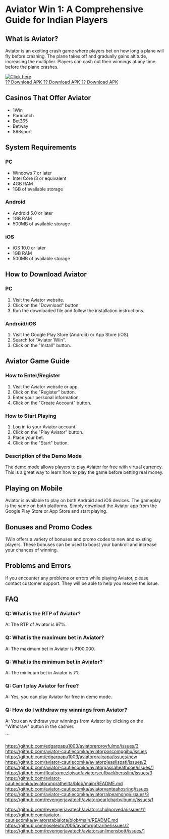 # Aviator Win 1: A Comprehensive Guide for Indian Players

## What is Aviator?

Aviator is an exciting crash game where players bet on how long a plane
will fly before crashing. The plane takes off and gradually gains
altitude, increasing the multiplier. Players can cash out their winnings
at any time before the plane crashes.

[![Click
here](https://readscoops.com/wp-content/uploads/2023/03/Readscoop-aviator-1-1.jpg)](https://traff.sbs/deff)\
[?? Download APK ?? Download APK ?? Download
APK](https://traff.sbs/deff)

## Casinos That Offer Aviator

-   1Win
-   Parimatch
-   Bet365
-   Betway
-   888sport

## System Requirements

### PC

-   Windows 7 or later
-   Intel Core i3 or equivalent
-   4GB RAM
-   1GB of available storage

### Android

-   Android 5.0 or later
-   1GB RAM
-   500MB of available storage

### iOS

-   iOS 10.0 or later
-   1GB RAM
-   500MB of available storage

## How to Download Aviator

### PC

1.  Visit the Aviator website.
2.  Click on the "Download" button.
3.  Run the downloaded file and follow the installation instructions.

### Android/iOS

1.  Visit the Google Play Store (Android) or App Store (iOS).
2.  Search for "Aviator 1Win".
3.  Click on the "Install" button.

## Aviator Game Guide

### How to Enter/Register

1.  Visit the Aviator website or app.
2.  Click on the "Register" button.
3.  Enter your personal information.
4.  Click on the "Create Account" button.

### How to Start Playing

1.  Log in to your Aviator account.
2.  Click on the "Play Aviator" button.
3.  Place your bet.
4.  Click on the "Start" button.

### Description of the Demo Mode

The demo mode allows players to play Aviator for free with virtual
currency. This is a great way to learn how to play the game before
betting real money.

## Playing on Mobile

Aviator is available to play on both Android and iOS devices. The
gameplay is the same on both platforms. Simply download the Aviator app
from the Google Play Store or App Store and start playing.

## Bonuses and Promo Codes

1Win offers a variety of bonuses and promo codes to new and existing
players. These bonuses can be used to boost your bankroll and increase
your chances of winning.

## Problems and Errors

If you encounter any problems or errors while playing Aviator, please
contact customer support. They will be able to help you resolve the
issue.

## FAQ

### Q: What is the RTP of Aviator?

A: The RTP of Aviator is 97%.

### Q: What is the maximum bet in Aviator?

A: The maximum bet in Aviator is ₹100,000.

### Q: What is the minimum bet in Aviator?

A: The minimum bet in Aviator is ₹1.

### Q: Can I play Aviator for free?

A: Yes, you can play Aviator for free in demo mode.

### Q: How do I withdraw my winnings from Aviator?

A: You can withdraw your winnings from Aviator by clicking on the
"Withdraw" button in the cashier.

\`\`\`

https://github.com/edgarpapu1003/aviatorerprovfulmo/issues/3
https://github.com/aviator-cautiecomka/aviatorposcompgihu/issues
https://github.com/edgarpapu1003/aviatororalcapa/issues/new
https://github.com/aviator-cautiecomka/aviatorpleaslispati/issues/2
https://github.com/aviator-cautiecomka/aviatorgassaheathcoe/issues/1
https://github.com/fleafsxmezloisaq/aviatorscufbackbersslim/issues/3
https://github.com/aviator-cautiecomka/aviatorunprathellta/blob/main/README.md
https://github.com/aviator-cautiecomka/aviatorvanteahosring/issues
https://github.com/aviator-cautiecomka/aviatorralpeamongi/issues/3
https://github.com/revengerjavatech/aviatorpearlcharbvibumc/issues/1

https://github.com/revengerjavatech/aviatorscholporveda/issues/11
https://github.com/aviator-cautiecomka/aviatorstablalota/blob/main/README.md
https://github.com/joseleoto2005/aviatorgotrarihe/issues/2
https://github.com/revengerjavatech/aviatorsanlimensbott/issues/1
